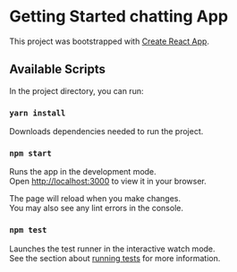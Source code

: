 # Getting Started chatting App

This project was bootstrapped with [Create React App](https://github.com/facebook/create-react-app).

## Available Scripts

In the project directory, you can run:

### `yarn install`

Downloads dependencies needed to run the project.

### `npm start`

Runs the app in the development mode.\
Open [http://localhost:3000](http://localhost:3000) to view it in your browser.

The page will reload when you make changes.\
You may also see any lint errors in the console.

### `npm test`

Launches the test runner in the interactive watch mode.\
See the section about [running tests](https://facebook.github.io/create-react-app/docs/running-tests) for more information.

